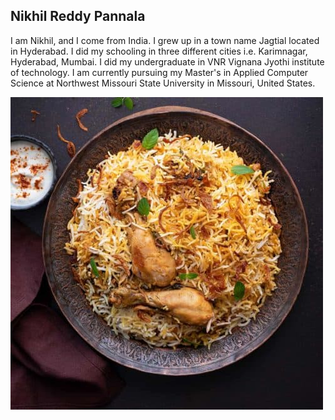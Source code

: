 ## Nikhil Reddy Pannala

I am Nikhil, and I come from India. I grew up in a town name Jagtial located in Hyderabad. I did my schooling in three different cities i.e. Karimnagar, Hyderabad, Mumbai. I did my undergraduate in VNR Vignana Jyothi institute of technology. I am currently pursuing my Master's in Applied Computer Science at Northwest Missouri State University in Missouri, United States.

![My Favourite Food](images/tasks/Chicken_Biryani.jpg)
